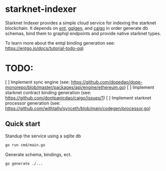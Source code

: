 # starknet-indexer

Starknet Indexer provides a simple cloud service for indexing the starknet blockchain. It depends on [ent](https://entgo.io/), [gqlgen](https://github.com/99designs/gqlgen), and [caigo](https://github.com/dontpanicdao/caigo) in order generate db schemas, bind them to graphql endpoints and provide native starknet types.

To learn more about the entql binding generation see: https://entgo.io/docs/tutorial-todo-gql

# TODO:
[ ] Implement sync engine (see: https://github.com/dopedao/dope-monorepo/blob/master/packages/api/engine/ethereum.go)
[ ] Implement starknet contract binding generation (see: https://github.com/dontpanicdao/caigo/issues/1)
[ ] Implement starknet processor generation (see: https://github.com/withtally/synceth/blob/main/codegen/processor.go)

## Quick start

Standup the service using a sqlite db

```sh
go run cmd/main.go
```

Generate schema, bindings, ect.
```sh
go generate ./...
```